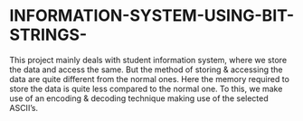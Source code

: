 # INFORMATION-SYSTEM-USING-BIT-STRINGS-
This project mainly deals with student information system, where we store the data and access the same. But the method of storing &amp; accessing the data are quite different from the normal ones. Here the memory required to store the data is quite less compared to the normal one. To this, we make use of an encoding &amp; decoding technique making use of the selected ASCII’s.
